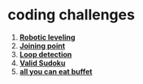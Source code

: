 # coding challenges

1. **[Robotic leveling](src/robotic-leveling/README.md)**
2. **[Joining point](src/joining-point/README.md)**
3. **[Loop detection](src/joining-point/README.md)**
4. **[Valid Sudoku](src/valid-sudoku/README.md)**
5. **[all you can eat buffet](src/pay-what-you-want/README.md)**
